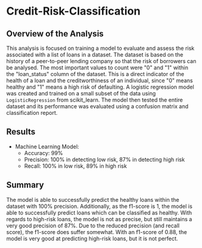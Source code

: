 # Credit-Risk-Classification

## Overview of the Analysis

This analysis is focused on training a model to evaluate and assess the risk associated with a list of loans in a dataset. The dataset is based on the history of a peer-to-peer lending company so that the risk of borrowers can be analysed. The most important values to count were "0" and "1" within the "loan_status" column of the dataset. This is a direct indicator of the health of a loan and the creditworthiness of an individual, since "0" means healthy and "1" means a high risk of defaulting. A logistic regression model was created and trained on a small subset of the data using `LogisticRegression` from scikit_learn. The model then tested the entire dataset and its performance was evaluated using a confusion matrix and classification report.


## Results

* Machine Learning Model:
    * Accuracy: 99%
    * Precision: 100% in detecting low risk, 87% in detecting high risk
    * Recall: 100% in low risk, 89% in high risk

## Summary

The model is able to successfully predict the healthy loans within the dataset with 100% precision. Additionally, as the f1-score is 1, the model is able to successfully predict loans which can be classified as healthy. With regards to high-risk loans, the model is not as precise, but still maintains a very good precision of 87%. Due to the reduced precision (and recall score), the f1-score does suffer somewhat. With an f1-score of 0.88, the model is very good at predicting high-risk loans, but it is not perfect.

